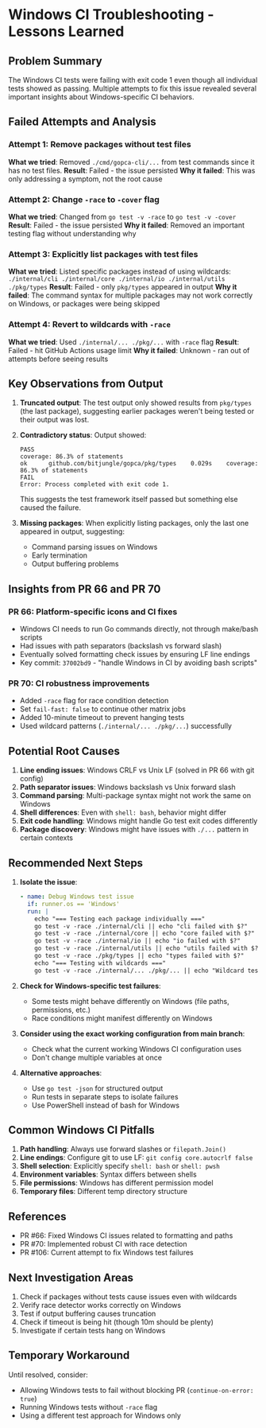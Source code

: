 # Windows CI Troubleshooting - Lessons Learned

## Problem Summary
The Windows CI tests were failing with exit code 1 even though all individual tests showed as passing. Multiple attempts to fix this issue revealed several important insights about Windows-specific CI behaviors.

## Failed Attempts and Analysis

### Attempt 1: Remove packages without test files
**What we tried**: Removed `./cmd/gopca-cli/...` from test commands since it has no test files.
**Result**: Failed - the issue persisted
**Why it failed**: This was only addressing a symptom, not the root cause

### Attempt 2: Change `-race` to `-cover` flag  
**What we tried**: Changed from `go test -v -race` to `go test -v -cover`
**Result**: Failed - the issue persisted
**Why it failed**: Removed an important testing flag without understanding why

### Attempt 3: Explicitly list packages with test files
**What we tried**: Listed specific packages instead of using wildcards: `./internal/cli ./internal/core ./internal/io ./internal/utils ./pkg/types`
**Result**: Failed - only `pkg/types` appeared in output
**Why it failed**: The command syntax for multiple packages may not work correctly on Windows, or packages were being skipped

### Attempt 4: Revert to wildcards with `-race`
**What we tried**: Used `./internal/... ./pkg/...` with `-race` flag
**Result**: Failed - hit GitHub Actions usage limit
**Why it failed**: Unknown - ran out of attempts before seeing results

## Key Observations from Output

1. **Truncated output**: The test output only showed results from `pkg/types` (the last package), suggesting earlier packages weren't being tested or their output was lost.

2. **Contradictory status**: Output showed:
   ```
   PASS
   coverage: 86.3% of statements
   ok      github.com/bitjungle/gopca/pkg/types    0.029s    coverage: 86.3% of statements
   FAIL
   Error: Process completed with exit code 1.
   ```
   This suggests the test framework itself passed but something else caused the failure.

3. **Missing packages**: When explicitly listing packages, only the last one appeared in output, suggesting:
   - Command parsing issues on Windows
   - Early termination
   - Output buffering problems

## Insights from PR 66 and PR 70

### PR 66: Platform-specific icons and CI fixes
- Windows CI needs to run Go commands directly, not through make/bash scripts
- Had issues with path separators (backslash vs forward slash)
- Eventually solved formatting check issues by ensuring LF line endings
- Key commit: `37002bd9` - "handle Windows in CI by avoiding bash scripts"

### PR 70: CI robustness improvements
- Added `-race` flag for race condition detection
- Set `fail-fast: false` to continue other matrix jobs
- Added 10-minute timeout to prevent hanging tests
- Used wildcard patterns (`./internal/... ./pkg/...`) successfully

## Potential Root Causes

1. **Line ending issues**: Windows CRLF vs Unix LF (solved in PR 66 with git config)
2. **Path separator issues**: Windows backslash vs Unix forward slash
3. **Command parsing**: Multi-package syntax might not work the same on Windows
4. **Shell differences**: Even with `shell: bash`, behavior might differ
5. **Exit code handling**: Windows might handle Go test exit codes differently
6. **Package discovery**: Windows might have issues with `./...` pattern in certain contexts

## Recommended Next Steps

1. **Isolate the issue**:
   ```yaml
   - name: Debug Windows test issue
     if: runner.os == 'Windows'
     run: |
       echo "=== Testing each package individually ==="
       go test -v -race ./internal/cli || echo "cli failed with $?"
       go test -v -race ./internal/core || echo "core failed with $?"
       go test -v -race ./internal/io || echo "io failed with $?"
       go test -v -race ./internal/utils || echo "utils failed with $?"
       go test -v -race ./pkg/types || echo "types failed with $?"
       echo "=== Testing with wildcards ==="
       go test -v -race ./internal/... ./pkg/... || echo "Wildcard test failed with $?"
   ```

2. **Check for Windows-specific test failures**:
   - Some tests might behave differently on Windows (file paths, permissions, etc.)
   - Race conditions might manifest differently on Windows

3. **Consider using the exact working configuration from main branch**:
   - Check what the current working Windows CI configuration uses
   - Don't change multiple variables at once

4. **Alternative approaches**:
   - Use `go test -json` for structured output
   - Run tests in separate steps to isolate failures
   - Use PowerShell instead of bash for Windows

## Common Windows CI Pitfalls

1. **Path handling**: Always use forward slashes or `filepath.Join()`
2. **Line endings**: Configure git to use LF: `git config core.autocrlf false`
3. **Shell selection**: Explicitly specify `shell: bash` or `shell: pwsh`
4. **Environment variables**: Syntax differs between shells
5. **File permissions**: Windows has different permission model
6. **Temporary files**: Different temp directory structure

## References

- PR #66: Fixed Windows CI issues related to formatting and paths
- PR #70: Implemented robust CI with race detection
- PR #106: Current attempt to fix Windows test failures

## Next Investigation Areas

1. Check if packages without tests cause issues even with wildcards
2. Verify race detector works correctly on Windows
3. Test if output buffering causes truncation
4. Check if timeout is being hit (though 10m should be plenty)
5. Investigate if certain tests hang on Windows

## Temporary Workaround

Until resolved, consider:
- Allowing Windows tests to fail without blocking PR (`continue-on-error: true`)
- Running Windows tests without `-race` flag
- Using a different test approach for Windows only
